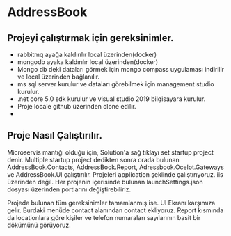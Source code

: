 # AddressBook
## Projeyi çalıştırmak için gereksinimler.


- rabbitmq ayağa kaldırılır local üzerinden(docker) 
- mongodb ayaka kaldırılır local üzerinden(docker)
- Mongo db deki dataları görmek için mongo compass uygulaması indirilir ve local üzerinden bağlanılır.
- ms sql server kurulur ve dataları görebilmek için management studio kurulur.
- .net core 5.0 sdk kurulur ve visual studio 2019 bilgisayara kurulur.
- Proje locale github üzerinden clone edilir.
- 

## Proje Nasıl Çalıştırılır.

Microservis mantığı olduğu için, Solution'a sağ tıklayı set startup project denir. Multiple startup project dedikten sonra orada bulunan AddressBook.Contacts, AddressBook.Report, Adressbook.Ocelot.Gateways ve AddressBook.UI çalıştırılır. Projeleri application şeklinde çalıştırıyoruz. iis üzerinden değil. Her projenin içerisinde bulunan launchSettings.json dosyası üzerinden portlarını değiştirebiliriz.

Projede bulunan tüm gereksinimler tamamlanmış ise. UI Ekranı karşımıza gelir. 
Burdaki menüde contact alanından contact ekliyoruz. Report kısmında da locationlara göre kişiler ve telefon numaraları sayılarının basit bir dökümünü görüyoruz.

>

